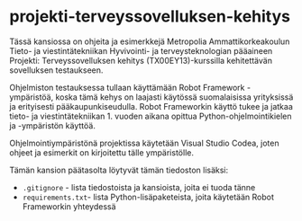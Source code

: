 # projekti-terveyssovelluksen-kehitys

Tässä kansiossa on ohjeita ja esimerkkejä Metropolia Ammattikorkeakoulun Tieto- ja viestintätekniikan Hyvivointi- ja terveysteknologian pääaineen Projekti: Terveyssovelluksen kehitys (TX00EY13)-kurssilla kehitettävän sovelluksen testaukseen.

Ohjelmiston testauksessa tullaan käyttämään Robot Framework -ympäristöä, koska tämä kehys on laajasti käytössä suomalaisissa yrityksissä ja erityisesti pääkaupunkiseudulla. Robot Frameworkin käyttö tukee ja jatkaa tieto- ja viestintätekniikan 1. vuoden aikana opittua Python-ohjelmointikielen ja -ympäristön käyttöä.

Ohjelmointiympäristönä projektissa käytetään Visual Studio Codea, joten ohjeet ja esimerkit on kirjoitettu tälle ympäristölle.

Tämän kansion päätasolta löytyvät tämän tiedoston lisäksi:
- `.gitignore` - lista tiedostoista ja kansioista, joita ei tuoda tänne
- `requirements.txt`- lista Python-lisäpaketeista, joita käytetään Robot Frameworkin yhteydessä

